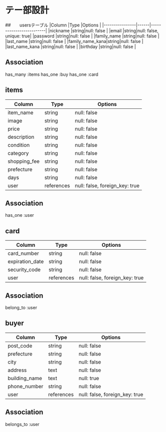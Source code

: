 # テー部設計

##　　usersテーブル
|Column          |Type  |Options                  |
|----------------|------|-------------------------|
|nickname        |string|null: false              |
|email           |string|null: false, unique: true|
|password        |string|null: false              |
|family_name     |string|null: false              |
|last_name       |string|null: false              |
|family_name_kana|string|null: false              |
|last_name_kana  |string|null: false              |
|birthday        |string|null: false              |

## Association
has_many :items
has_one :buy
has_one :card

## items
|Column        |Type      |Options                        |
|--------------|----------|-------------------------------|
|item_name     |string    |null: false                    |
|image         |string    |null: false                    |
|price         |string    |null: false                    |
|description   |string    |null: false                    |
|condition     |string    |null: false                    |
|category      |string    |null: false                    |
|shopping_fee  |string    |null: false                    |
|prefecture    |string    |null: false                    |
|days          |string    |null: false                    |
|user          |references|null: false, foreign_key: true |

## Association
has_one :user

## card
|Column         |Type      |Options                       |
|---------------|----------|------------------------------|
|card_number    |string    |null: false                   |
|expiration_date|string    |null: false                   |
|security_code  |string    |null: false                   |
|user           |references|null: false, foreign_key: true|

## Association
belong_to :user
## buyer
|Column        |Type      |Options                       |
|--------------|----------|------------------------------|
|post_code     |string    |null: false                   |
|prefecture    |string    |null: false                   |
|city          |string    |null: false                   |
|address       |text      |null: false                   |
|building_name |text      |null: true                    |
|phone_number  |string    |null: false                   |
|user          |references|null: false, foreign_key: true|

## Association
belongs_to :user
